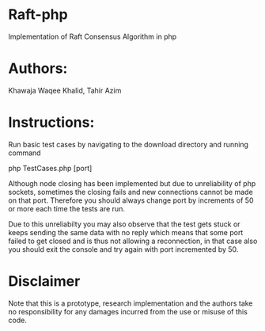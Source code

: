 # Raft-php
Implementation of Raft Consensus Algorithm in php

Authors: 
=======

Khawaja Waqee Khalid, Tahir Azim

Instructions:
=============

Run basic test cases by navigating to the download directory and running command

php TestCases.php [port]

Although node closing has been implemented but due to unreliability of php sockets, sometimes the closing fails and new connections cannot be made on that port. Therefore you should always change port by increments of 50 or more each time the tests are run.

Due to this unreliabilty you may also observe that the test gets stuck or keeps sending the same data with no reply which means that some port failed to get closed and is thus not allowing a reconnection, in that case also you should exit the console and try again with port incremented by 50.

Disclaimer
==========
Note that this is a prototype, research implementation and the authors take no responsibility for any damages incurred from the use or misuse of this code.
